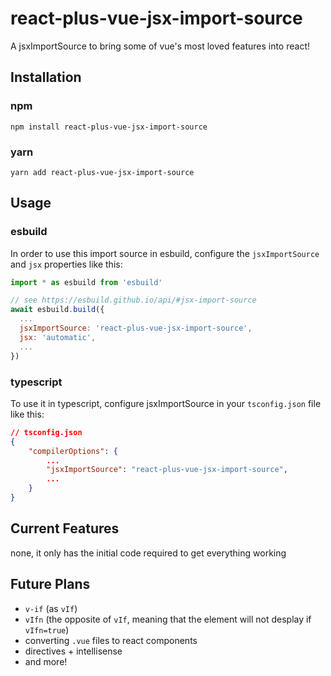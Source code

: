 # react-plus-vue-jsx-import-source

A jsxImportSource to bring some of vue's most loved features into react!

## Installation

### npm

`npm install react-plus-vue-jsx-import-source`

### yarn

`yarn add react-plus-vue-jsx-import-source`

## Usage

### esbuild

In order to use this import source in esbuild, configure the `jsxImportSource` and `jsx` properties like this:

```js
import * as esbuild from 'esbuild'

// see https://esbuild.github.io/api/#jsx-import-source
await esbuild.build({
  ...
  jsxImportSource: 'react-plus-vue-jsx-import-source',
  jsx: 'automatic',
  ...
})
```

### typescript

To use it in typescript, configure jsxImportSource in your `tsconfig.json` file like this:

```json
// tsconfig.json
{
    "compilerOptions": {
        ...
        "jsxImportSource": "react-plus-vue-jsx-import-source",
        ...
    }
}

```

## Current Features

none, it only has the initial code required to get everything working

## Future Plans

- `v-if` (as `vIf`)
- `vIfn` (the opposite of `vIf`, meaning that the element will not desplay if `vIfn=true`)
- converting `.vue` files to react components
- directives + intellisense
- and more!
